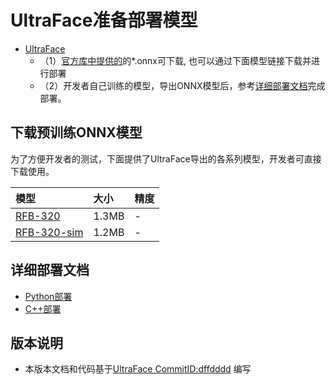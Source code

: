 # UltraFace准备部署模型


- [UltraFace](https://github.com/Linzaer/Ultra-Light-Fast-Generic-Face-Detector-1MB/commit/dffdddd)
  - （1）[官方库中提供的](https://github.com/Linzaer/Ultra-Light-Fast-Generic-Face-Detector-1MB/)的*.onnx可下载, 也可以通过下面模型链接下载并进行部署
  - （2）开发者自己训练的模型，导出ONNX模型后，参考[详细部署文档](#详细部署文档)完成部署。



## 下载预训练ONNX模型

为了方便开发者的测试，下面提供了UltraFace导出的各系列模型，开发者可直接下载使用。

| 模型                                                               | 大小    | 精度    |
|:---------------------------------------------------------------- |:----- |:----- |
| [RFB-320](https://bj.bcebos.com/paddlehub/fastdeploy/version-RFB-320.onnx) | 1.3MB | - |
| [RFB-320-sim](https://bj.bcebos.com/paddlehub/fastdeploy/version-RFB-320-sim.onnx) | 1.2MB | -|



## 详细部署文档

- [Python部署](python)
- [C++部署](cpp)


## 版本说明

- 本版本文档和代码基于[UltraFace CommitID:dffdddd](https://github.com/Linzaer/Ultra-Light-Fast-Generic-Face-Detector-1MB/commit/dffdddd) 编写
